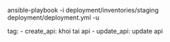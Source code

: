 ansible-playbook -i deployment/inventories/staging deployment/deployment.yml -u <username>

tag:
    - create_api: khoi tai api
    - update_api: update api